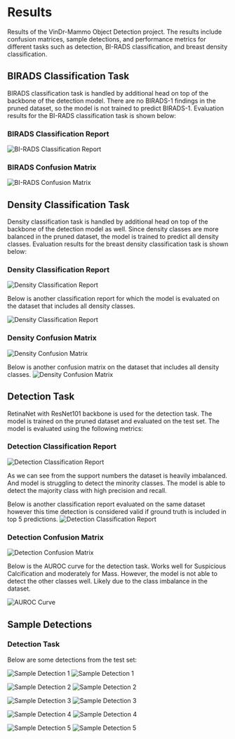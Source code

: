 # Results

Results of the VinDr-Mammo Object Detection project. The results include confusion matrices, sample detections, and performance metrics for different tasks such as detection, BI-RADS classification, and breast density classification.



## BIRADS Classification Task
BIRADS classification task is handled by additional head on top of the backbone of the detection model. There are no BIRADS-1 findings in the pruned dataset, so the model is not trained to predict BIRADS-1. Evaluation results for the BI-RADS classification task is shown below:

### BIRADS Classification Report
![BI-RADS Classification Report](images/birads_report.png)


### BIRADS Confusion Matrix
![BI-RADS Confusion Matrix](images/birads_matrix.png)

## Density Classification Task
Density classification task is handled by additional head on top of the backbone of the detection model as well. Since density classes are more balanced in the pruned dataset, the model is trained to predict all density classes. Evaluation results for the breast density classification task is shown below:

### Density Classification Report
![Density Classification Report](images/density_report.png)

Below is another classification report for which the model is evaluated on the dataset that includes all density classes.

![Density Classification Report](images/density_report_whole.png)

### Density Confusion Matrix
![Density Confusion Matrix](images/density_matrix.png)

Below is another confusion matrix on the dataset that includes all density classes.
![Density Confusion Matrix](images/density_matrix_whole.png)



## Detection Task
RetinaNet with ResNet101 backbone is used for the detection task. The model is trained on the pruned dataset and evaluated on the test set. The model is evaluated using the following metrics:

### Detection Classification Report
![Detection Classification Report](images/findings_report.png)

As we can see from the support numbers the dataset is heavily imbalanced. And model is struggling to detect the minority classes. The model is able to detect the majority class with high precision and recall.

Below is another classification report evaluated on the same dataset however this time detection is considered valid if ground truth is included in top 5 predictions.
![Detection Classification Report](images/top_5_findings_report.png)

### Detection Confusion Matrix
![Detection Confusion Matrix](images/findings_matrix.png)

Below is the AUROC curve for the detection task. Works well for Suspicious Calcification and moderately for Mass. However, the model is not able to detect the other classes well. Likely due to the class imbalance in the dataset.

![AUROC Curve](images/AUROC_findings.png)

## Sample Detections

### Detection Task
Below are some detections from the test set:

![Sample Detection 1](images/250.png)
![Sample Detection 1](images/250_gt.png)


![Sample Detection 2](images/120.png)
![Sample Detection 2](images/120_gt.png)


![Sample Detection 3](images/60_3.png)
![Sample Detection 3](images/60_gt.png)


![Sample Detection 4](images/15.png)
![Sample Detection 4](images/15_gt.png)


![Sample Detection 5](images/8.png)
![Sample Detection 5](images/8_gt.png)
